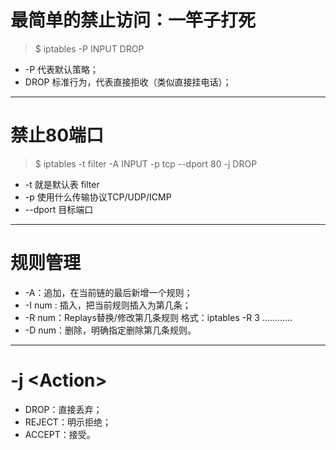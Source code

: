 # 最简单的禁止访问：一竿子打死

> $ iptables -P INPUT DROP

* -P 代表默认策略；
* DROP 标准行为，代表直接拒收（类似直接挂电话）；

---

# 禁止80端口

> $ iptables -t filter -A INPUT -p tcp --dport 80 -j DROP

* -t 就是默认表 filter 
* -p 使用什么传输协议TCP/UDP/ICMP 
* --dport 目标端口

---

# 规则管理

* -A：追加，在当前链的最后新增一个规则；
* -I num : 插入，把当前规则插入为第几条；
* -R num：Replays替换/修改第几条规则 格式：iptables -R 3 ………… 
* -D num：删除，明确指定删除第几条规则。

---

# -j &lt;Action&gt;

* DROP：直接丢弃；
* REJECT：明示拒绝；
* ACCEPT：接受。



